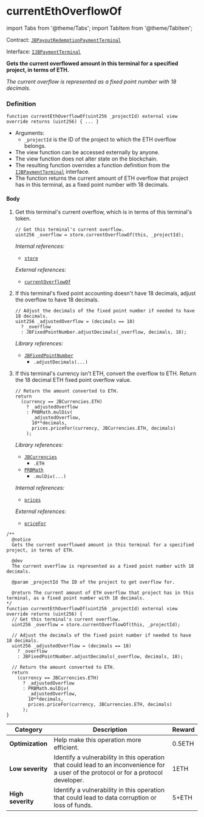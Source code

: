 # currentEthOverflowOf

import Tabs from '@theme/Tabs';
import TabItem from '@theme/TabItem';

Contract: [`JBPayoutRedemptionPaymentTerminal`](/dev/deprecated/v3/or-payment-terminals/or-abstract/jbpayoutredemptionpaymentterminal/README.md)​‌

Interface: [`IJBPaymentTerminal`](/dev/api/interfaces/ijbpaymentterminal.md)

<Tabs>
<TabItem value="Step by step" label="Step by step">

**Gets the current overflowed amount in this terminal for a specified project, in terms of ETH.**

_The current overflow is represented as a fixed point number with 18 decimals._

### Definition

```
function currentEthOverflowOf(uint256 _projectId) external view override returns (uint256) { ... }
```

* Arguments:
  * `_projectId` is the ID of the project to which the ETH overflow belongs.
* The view function can be accessed externally by anyone.
* The view function does not alter state on the blockchain.
* The resulting function overrides a function definition from the [`IJBPaymentTerminal`](/dev/api/interfaces/ijbpaymentterminal.md) interface.
* The function returns the current amount of ETH overflow that project has in this terminal, as a fixed point number with 18 decimals.

#### Body

1.  Get this terminal's current overflow, which is in terms of this terminal's token.

    ```
    // Get this terminal's current overflow.
    uint256 _overflow = store.currentOverflowOf(this, _projectId);
    ```

    _Internal references:_

    * [`store`](/dev/deprecated/v3/or-payment-terminals/or-abstract/jbpayoutredemptionpaymentterminal/properties/store.md)

    _External references:_

    * [`currentOverflowOf`](/dev/deprecated/v3/jbsingletokenpaymentterminalstore/read/currentoverflowof.md)
2.  If this terminal's fixed point accounting doesn't have 18 decimals, adjust the overflow to have 18 decimals.

    ```
    // Adjust the decimals of the fixed point number if needed to have 18 decimals.
    uint256 _adjustedOverflow = (decimals == 18)
      ? _overflow
      : JBFixedPointNumber.adjustDecimals(_overflow, decimals, 18);
    ```

    _Library references:_

    * [`JBFixedPointNumber`](/dev/api/libraries/jbfixedpointnumber.md)
      * `.adjustDecimals(...)`

3.  If this terminal's currency isn't ETH, convert the overflow to ETH. Return the 18 decimal ETH fixed point overflow value.

    ```
    // Return the amount converted to ETH.
    return
      (currency == JBCurrencies.ETH)
        ? _adjustedOverflow
        : PRBMath.mulDiv(
          _adjustedOverflow,
          10**decimals,
          prices.priceFor(currency, JBCurrencies.ETH, decimals)
        );
    ```

    _Library references:_

    * [`JBCurrencies`](/dev/api/libraries/jbcurrencies.md)
      * `.ETH`
    * [`PRBMath`](https://github.com/hifi-finance/prb-math/blob/main/contracts/PRBMath.sol)
      * `.mulDiv(...)`

    _Internal references:_

    * [`prices`](/dev/deprecated/v3/or-payment-terminals/or-abstract/jbpayoutredemptionpaymentterminal/properties/prices.md)

    _External references:_

    * [`priceFor`](/dev/api/contracts/jbprices/read/pricefor.md)

</TabItem>

<TabItem value="Code" label="Code">

```
/**
  @notice
  Gets the current overflowed amount in this terminal for a specified project, in terms of ETH.

  @dev
  The current overflow is represented as a fixed point number with 18 decimals.

  @param _projectId The ID of the project to get overflow for.

  @return The current amount of ETH overflow that project has in this terminal, as a fixed point number with 18 decimals.
*/
function currentEthOverflowOf(uint256 _projectId) external view override returns (uint256) {
  // Get this terminal's current overflow.
  uint256 _overflow = store.currentOverflowOf(this, _projectId);

  // Adjust the decimals of the fixed point number if needed to have 18 decimals.
  uint256 _adjustedOverflow = (decimals == 18)
    ? _overflow
    : JBFixedPointNumber.adjustDecimals(_overflow, decimals, 18);

  // Return the amount converted to ETH.
  return
    (currency == JBCurrencies.ETH)
      ? _adjustedOverflow
      : PRBMath.mulDiv(
        _adjustedOverflow,
        10**decimals,
        prices.priceFor(currency, JBCurrencies.ETH, decimals)
      );
}
```

</TabItem>

<TabItem value="Bug bounty" label="Bug bounty">

| Category          | Description                                                                                                                            | Reward |
| ----------------- | -------------------------------------------------------------------------------------------------------------------------------------- | ------ |
| **Optimization**  | Help make this operation more efficient.                                                                                               | 0.5ETH |
| **Low severity**  | Identify a vulnerability in this operation that could lead to an inconvenience for a user of the protocol or for a protocol developer. | 1ETH   |
| **High severity** | Identify a vulnerability in this operation that could lead to data corruption or loss of funds.                                        | 5+ETH  |

</TabItem>
</Tabs>
